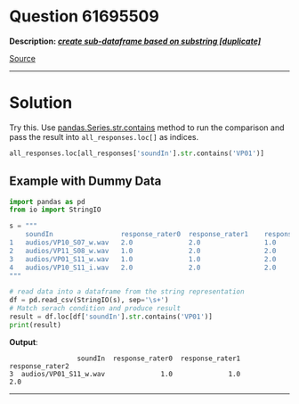 # Question 61695509

**Description: [_create sub-dataframe based on substring [duplicate]_][#Q]**

[Source][#Q]

[#Q]: https://stackoverflow.com/questions/61695509/create-sub-dataframe-based-on-substring

---

# Solution

Try this. Use [pandas.Series.str.contains][#pd-series-str-contains] method to run the comparison
and pass the result into `all_responses.loc[]` as indices.

[#pd-series-str-contains]: https://pandas.pydata.org/pandas-docs/stable/reference/api/pandas.Series.str.contains.html

```python
all_responses.loc[all_responses['soundIn'].str.contains('VP01')]
```

## Example with Dummy Data

```python
import pandas as pd
from io import StringIO

s = """
    soundIn                 response_rater0  response_rater1    response_rater2
1   audios/VP10_S07_w.wav   2.0              2.0                1.0
2   audios/VP11_S08_w.wav   1.0              2.0                2.0
3   audios/VP01_S11_w.wav   1.0              1.0                2.0
4   audios/VP10_S11_i.wav   2.0              2.0                2.0
"""

# read data into a dataframe from the string representation
df = pd.read_csv(StringIO(s), sep='\s+')
# Match serach condition and produce result
result = df.loc[df['soundIn'].str.contains('VP01')]
print(result)
```

**Output**:

```
                 soundIn  response_rater0  response_rater1  response_rater2
3  audios/VP01_S11_w.wav              1.0              1.0              2.0
```

---
